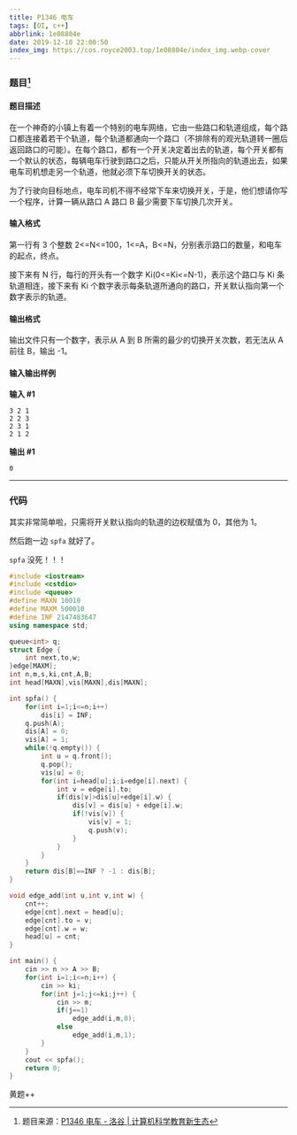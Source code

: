 ```yaml
---
title: P1346 电车
tags: [OI, c++]
abbrlink: 1e08804e
date: 2019-12-10 22:00:50
index_img: https://cos.royce2003.top/1e08804e/index_img.webp-cover
---
```


### 题目[^1]

#### 题目描述

在一个神奇的小镇上有着一个特别的电车网络，它由一些路口和轨道组成，每个路口都连接着若干个轨道，每个轨道都通向一个路口（不排除有的观光轨道转一圈后返回路口的可能）。在每个路口，都有一个开关决定着出去的轨道，每个开关都有一个默认的状态，每辆电车行驶到路口之后，只能从开关所指向的轨道出去，如果电车司机想走另一个轨道，他就必须下车切换开关的状态。

为了行驶向目标地点，电车司机不得不经常下车来切换开关，于是，他们想请你写一个程序，计算一辆从路口 A 路口 B 最少需要下车切换几次开关。

<!--more-->

#### 输入格式

第一行有 3 个整数 2<=N<=100，1<=A，B<=N，分别表示路口的数量，和电车的起点，终点。

接下来有 N 行，每行的开头有一个数字 Ki(0<=Ki<=N-1)，表示这个路口与 Ki 条轨道相连，接下来有 Ki 个数字表示每条轨道所通向的路口，开关默认指向第一个数字表示的轨道。

#### 输出格式

输出文件只有一个数字，表示从 A 到 B 所需的最少的切换开关次数，若无法从 A 前往 B，输出 -1。

#### 输入输出样例

**输入 #1**

```
3 2 1
2 2 3
2 3 1
2 1 2
```

**输出 #1** 

```
0

```

------

### 代码

其实非常简单啦，只需将开关默认指向的轨道的边权赋值为 0，其他为 1。

然后跑一边 ``spfa`` 就好了。

``spfa`` 没死！！！


```cpp
#include <iostream>
#include <cstdio>
#include <queue>
#define MAXN 10010
#define MAXM 500010
#define INF 2147483647
using namespace std;

queue<int> q;
struct Edge {
	int next,to,w;
}edge[MAXM];
int n,m,s,ki,cnt,A,B;
int head[MAXN],vis[MAXN],dis[MAXN];

int spfa() {
	for(int i=1;i<=n;i++)
		dis[i] = INF;
	q.push(A);
	dis[A] = 0;
	vis[A] = 1;
	while(!q.empty()) {
		int u = q.front();
		q.pop();
		vis[u] = 0;
		for(int i=head[u];i;i=edge[i].next) {
			int v = edge[i].to;
			if(dis[v]>dis[u]+edge[i].w) {
				dis[v] = dis[u] + edge[i].w;
				if(!vis[v]) {
					vis[v] = 1;
					q.push(v);
				}
			}
		}
	}
	return dis[B]==INF ? -1 : dis[B];
}

void edge_add(int u,int v,int w) {
	cnt++;
	edge[cnt].next = head[u];
	edge[cnt].to = v;
	edge[cnt].w = w;
	head[u] = cnt;
}

int main() {
	cin >> n >> A >> B;
	for(int i=1;i<=n;i++) {
		cin >> ki;
		for(int j=1;j<=ki;j++) {
			cin >> m;
			if(j==1)
				edge_add(i,m,0);
			else
				edge_add(i,m,1);
		}
	}
	cout << spfa();
	return 0;
}
```

黄题++

[^1]: 题目来源：[P1346 电车 - 洛谷 | 计算机科学教育新生态](https://www.luogu.com.cn/problem/P1346)